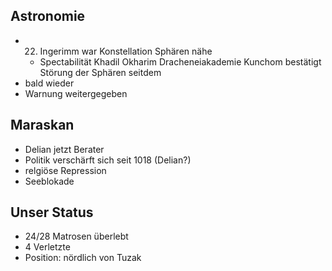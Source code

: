 ## Astronomie
* 22. Ingerimm war Konstellation Sphären nähe
	* Spectabilität Khadil Okharim Dracheneiakademie Kunchom bestätigt Störung der Sphären seitdem
* bald wieder
* Warnung weitergegeben

## Maraskan
* Delian jetzt Berater
* Politik verschärft sich seit 1018 (Delian?)
* relgiöse Repression
* Seeblokade

## Unser Status
* 24/28 Matrosen überlebt
* 4 Verletzte
* Position: nördlich von Tuzak